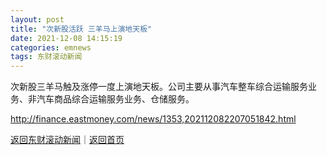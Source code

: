 ```yaml
---
layout: post
title: "次新股活跃 三羊马上演地天板"
date: 2021-12-08 14:15:19
categories: emnews
tags: 东财滚动新闻
---
```


次新股三羊马触及涨停一度上演地天板。公司主要从事汽车整车综合运输服务业务、非汽车商品综合运输服务业务、仓储服务。

<http://finance.eastmoney.com/news/1353,202112082207051842.html>

[返回东财滚动新闻](//finews.withounder.com/emnews/)｜[返回首页](//finews.withounder.com/)